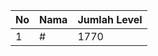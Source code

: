 | No | Nama            | Jumlah Level |
|----|-----------------|--------------|
| 1  | #    |    1770        |
